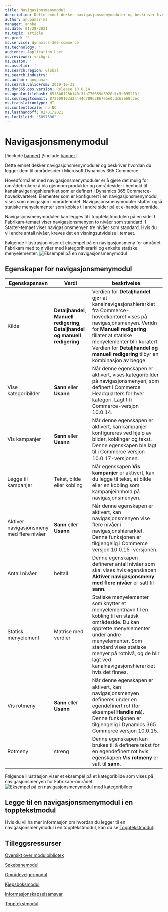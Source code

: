```yaml
---
title: Navigasjonsmenymodul
description: Dette emnet dekker navigasjonsmenymoduler og beskriver hvordan du legger dem til områdesider i Microsoft Dynamics 365 Commerce.
author: anupamar-ms
manager: annbe
ms.date: 01/28/2021
ms.topic: article
ms.prod: ''
ms.service: dynamics-365-commerce
ms.technology: ''
audience: Application User
ms.reviewer: v-chgri
ms.custom: ''
ms.assetid: ''
ms.search.region: Global
ms.search.industry: ''
ms.author: anupamar
ms.search.validFrom: 2019-10-31
ms.dyn365.ops.version: Release 10.0.14
ms.openlocfilehash: 65f8b6128b140f3fa776659d8920dfc5e095213f
ms.sourcegitcommit: 872600103d2a444d78963867e5e0cdc62e68c3ec
ms.translationtype: HT
ms.contentlocale: nb-NO
ms.lasthandoff: 02/01/2021
ms.locfileid: "5097396"
---
```

# <a name="navigation-menu-module"></a>Navigasjonsmenymodul

[!include [banner](includes/banner.md)]
[!include [banner](includes/preview-banner.md)]

Dette emnet dekker navigasjonsmenymoduler og beskriver hvordan du legger dem til områdesider i Microsoft Dynamics 365 Commerce.

Hovedformålet med navigasjonsmenymoduler er å gjøre det mulig for områdebrukere å bla gjennom produkter og områdesider i henhold til kanalnavigeringshierarkiet som er definert i Dynamics 365 Commerce-hovedkvarteret. Elementer som er konfigurert i en navigasjonsmenymodul, vises som navigasjon i områdehodet. Navigasjonsmenymoduler støtter også statiske menyelementer som kobles til andre sider på et e-handelsområde.

Navigasjonsmenymodulen kan legges til i topptekstmodulen på en side. I Fabrikam-temaet viser navigasjonsmenyen to nivåer som standard. I Starter-temaet viser navigasjonsmenyen tre nivåer som standard. Hvis du vil endre antall nivåer, kreves det en visningsutvidelse i temaet.

Følgende illustrasjon viser et eksempel på en navigasjonsmeny for området Fabrikam med to nivåer med kategorihierarki og enkelte statiske menyelementer.
![Eksempel på en navigasjonsmenymodul](./media/ecommerce-header.png)

## <a name="navigation-menu-module-properties"></a>Egenskaper for navigasjonsmenymodul

| Egenskapsnavn             | Verdi                 | beskrivelse |
|---------------------------|-----------------------|-------------|
| Kilde                  | **Detaljhandel**, **Manuell redigering**, **Detaljhandel og manuell redigering** | Verdien for **Detaljhandel** gjør at kanalnavigasjonshierarkiet fra Commerce-hovedkontoret vises på navigasjonsmenyen. Veridn for **Manuell redigering** tillater at statiske menyelementer blir kuratert. Verdien for **Detaljhandel og manuell redigering** tilbyr en kombinasjon av begge. |
| Vise kategoribilder | **Sann** eller **Usann**    | Når denne egenskapen er aktivert, vises kategoribilder på navigasjonsmenyen, som definert i Commerce Headquarters for hver kategori. Lagt til i Commerce-versjon 10.0.14. |
| Vis kampanjer | **Sann** eller **Usann** | Når denne egenskapen er aktivert, kan kampanjer konfigureres ved hjelp av bilder, koblinger og tekst. Denne egenskapen ble lagt til i Commerce versjon 10.0.17-versjonen. |
| Legge til kampanjer | Tekst, bilde eller kobling | Når egenskapen **Vis kampanjer** er aktivert, kan du legge til tekst, et bilde eller en kobling som kampanjeinnhold på navigasjonsmenyen. |
| Aktiver navigasjonsmeny med flere nivåer | **Sann** eller **Usann** | Når denne egenskapen er aktivert, kan navigasjonsmenyen vise flere nivåer i navigasjonshierarkiet. Denne funksjonen er tilgjengelig i Commerce versjon 10.0.15-versjonen. |
| Antall nivåer | heltall | Denne egenskapen definerer antall nivåer som skal vises hvis egenskapen **Aktiver navigasjonsmeny med flere nivåer** er satt til **sann**. |
| Statisk menyelement| Matrise med verdier| Statiske menyelementer som knytter et menyelementnavn til en kobling til en statisk områdeside. Du kan opprette menyelementer under andre menyelementer. Som standard vises statiske menyer på rotnivå, og de blir lagt ved kanalnavigasjonshierarkiet hvis det finnes. |
| Vis rotmeny | **Sann** eller **Usann** | Når denne egenskapen er aktivert, kan navigasjonsmenyen defineres under en egendefinert rot (for eksempel **Handle nå**). Denne funksjonen er tilgjengelig i Dynamics 365 Commerce versjon 10.0.15. |
| Rotmeny | streng | Denne egenskapen kan brukes til å definere tekst for en egendefinert rot hvis egenskapen **Vis rotmeny** er satt til **sann**. |

Følgende illustrasjon viser et eksempel på et kategoribilde som vises på navigasjonsmenyen for Fabrikam-området.
![Eksempel på en navigasjonsmenymodul med kategoribilder](./media/ecommerce-categoryimages.PNG)

## <a name="add-a-navigation-menu-module-to-a-header-module"></a>Legge til en navigasjonsmenymodul i en topptekstmodul

Hvis du vil ha mer informasjon om hvordan du legger til en navigasjonsmenymodul i en topptekstmodul, kan du se [Topptekstmodul](author-header-module.md).

## <a name="additional-resources"></a>Tilleggsressurser

[Oversikt over modulbibliotek](starter-kit-overview.md)

[Søkebanemodul](add-breadcrumb.md)

[Områdevelgermodul](site-selector.md)

[Kjøpsboksmodul](add-buy-box.md)

[Informasjonskapselsamsvar](cookie-compliance.md)

[Topptekstmodul](author-header-module.md)
